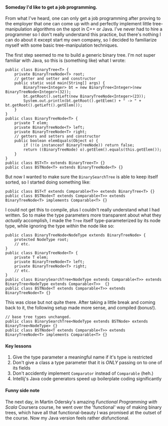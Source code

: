 #### Someday I'd like to get a job programming.

From what I've heard, one can only get a job programming after proving to the
employer that one can come up with and perfectly implement little
tree-manipulation algorithms on the spot in C++ or Java. I've never had to hire
a programmer so I don't really understand this practice, but there's nothing I
can do about it except start my own company, so I decided to familiarize myself
with some basic tree-manipulation techniques.

The first step seemed to me to build a generic binary tree. I'm not super familiar
with Java, so this is (something like) what I wrote:

    public class BinaryTree<T> {
        private BinaryTreeNode<T> root;
        // getter and setter and constructor
        public static void main(String[] args) {
            BinaryTree<Integer> bt = new BinaryTree<Integer>(new BinaryTreeNode<Integer>(32));
            bt.getRoot().setLeft(new BinaryTreeNode<Integer>(23));
            System.out.println(bt.getRoot().getElem() + " -> " + bt.getRoot().getLeft().getElem());
        }
    }
    public class BinaryTreeNode<T> {
        private T elem;
        private BinaryTreeNode<T> left;
        private BinaryTreeNode<T> right;
        // getters and setters and constructor
        public boolean elemEquals(Object o) {
            if (!(o instanceof BinaryTreeNode)) return false;
            return ((BinaryTreeNode) o).getElem().equals(this.getElem());
        }
    }
    public class BST<T> extends BinaryTree<T> {}
    public class BSTNode<T> extends BinaryTreeNode<T> {}


But now I wanted to make sure the `BinarySearchTree` is able to keep itself sorted,
so I started doing something like:

	public class BST<T extends Comparable<T>> extends BinaryTree<T> {}
	public class BSTNode<T extends Comparable<T>> extends BinaryTreeNode<T> implements Comparable<T> {}
	
I could not get this to compile, plus I couldn't really understand what I had written.
So to make the type parameters more transparent about what they *actually* accomplish,
I made the `Tree` itself type-parameterized by its node type, while ignoring the type
*within* the node like so:

	public class BinaryTreeNode<NodeType extends BinaryTreeNode> {
		protected NodeType root;
		// etc.
	}
	public class BinaryTreeNode<T> {
		private T elem;
		private BinaryTreeNode<T> left;
		private BinaryTreeNode<T> right;
		// etc.
	}
	public class BinarySearchTree<NodeType extends Comparable<T>> extends BinaryTree<NodeType extends Comparable<T>>  {}
	public class BSTNode<T extends Comparable<T>> extends BinaryTreeNode<T> {}
	
This was close but not quite there. After taking a little break and coming back to
it, the following setup made more sense, and compiled (bonus!).

	// base tree types unchanged.
	public class BinarySearchTree<NodeType extends BSTNode> extends BinaryTree<NodeType> {}
	public class BSTNode<T extends Comparable<T>> extends BinaryTreeNode<T> implements Comparable<T> {}
	
#### Key lessons

1. Give the type parameter a meaningful name if it's type is restricted
2. Don't give a class a type parameter that it is *ONLY* passing on to one of its fields
3. Don't accidently implement `Comparator` instead of `Comparable` (heh.)
4. Intellij's Java code generators speed up boilerplate coding significantly

#### Funny side note

The next day, in Martin Odersky's amazing *Functional Programming with Scala*
Coursera course, he went over the 'functional' way of making binary trees, which
have all that functional-beauty I was promised at the outset of the course. Now
my Java version feels rather *dis*functional.

